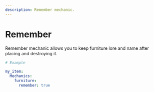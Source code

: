 ```yaml
---
description: Remember mechanic.
---
```


# Remember

Remember mechanic allows you to keep furniture lore and name after placing and destroying it.

```yaml
# Example

my_item:
  Mechanics:
    furniture:
      remember: true
```
